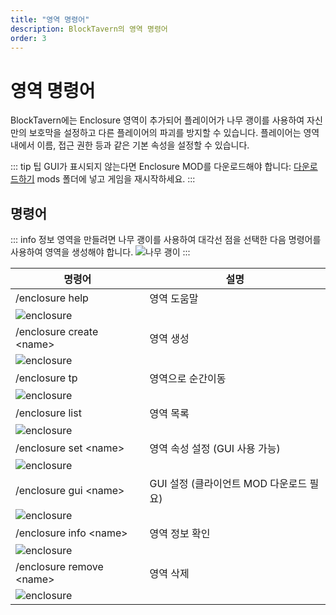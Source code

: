 ```yaml
---
title: "영역 명령어"
description: BlockTavern의 영역 명령어
order: 3
---
```


# 영역 명령어
BlockTavern에는 Enclosure 영역이 추가되어 플레이어가 나무 괭이를 사용하여 자신만의 보호막을 설정하고 다른 플레이어의 파괴를 방지할 수 있습니다. 플레이어는 영역 내에서 이름, 접근 권한 등과 같은 기본 속성을 설정할 수 있습니다.

::: tip 팁
GUI가 표시되지 않는다면 Enclosure MOD를 다운로드해야 합니다: [다운로드하기](/assets/GameplayGuide/enclosure-order/[领地]enclosure-fabric-0.4.5+1.21.jar) 
mods 폴더에 넣고 게임을 재시작하세요.
:::

## 명령어

::: info 정보
영역을 만들려면 나무 괭이를 사용하여 대각선 점을 선택한 다음 명령어를 사용하여 영역을 생성해야 합니다. ![나무 괭이](/assets/GameplayGuide/enclosure-order/wooden_hoe.png "나무 괭이")
:::


| 명령어 | 설명 |
| --- | --- |
| /enclosure help | 영역 도움말 |
| ![enclosure](/assets/GameplayGuide/enclosure-order/enclosure-order01.png) |  |
| /enclosure create \<name\> | 영역 생성 |
| ![enclosure](/assets/GameplayGuide/enclosure-order/enclosure-order02.png) |  |
| /enclosure tp | 영역으로 순간이동 |
| ![enclosure](/assets/GameplayGuide/enclosure-order/enclosure-order03.png) |  |
| /enclosure list | 영역 목록 |
| ![enclosure](/assets/GameplayGuide/enclosure-order/enclosure-order04.png) |  |
| /enclosure set \<name\> | 영역 속성 설정 (GUI 사용 가능) |
| ![enclosure](/assets/GameplayGuide/enclosure-order/enclosure-order05.png) |  |
| /enclosure gui \<name\> | GUI 설정 (클라이언트 MOD 다운로드 필요) |
| ![enclosure](/assets/GameplayGuide/enclosure-order/enclosure-order06.png) |  |
| /enclosure info \<name\> | 영역 정보 확인 |
| ![enclosure](/assets/GameplayGuide/enclosure-order/enclosure-order07.png) |  |
| /enclosure remove \<name\> | 영역 삭제 |
| ![enclosure](/assets/GameplayGuide/enclosure-order/enclosure-order08.png) |  |



<Contributors />

<GitHistoryInformation />